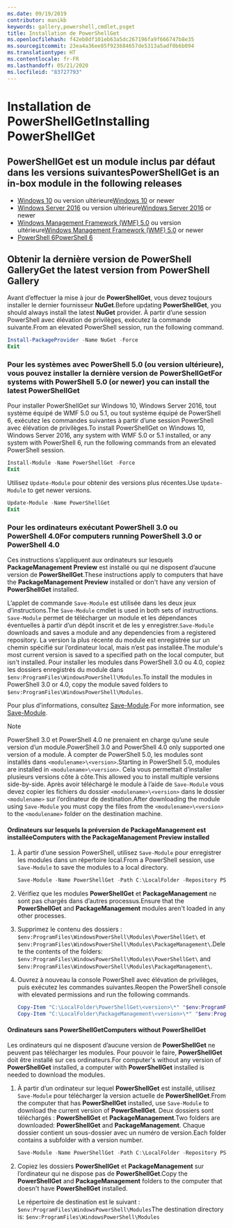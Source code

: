 ```yaml
---
ms.date: 09/19/2019
contributor: manikb
keywords: gallery,powershell,cmdlet,psget
title: Installation de PowerShellGet
ms.openlocfilehash: f42eb0df101eb63a5dc267196fa9f666747b8e35
ms.sourcegitcommit: 23ea4a36ee85f923684657de5313a5adf0b6b094
ms.translationtype: HT
ms.contentlocale: fr-FR
ms.lasthandoff: 05/21/2020
ms.locfileid: "83727793"
---
```

# <a name="installing-powershellget"></a><span data-ttu-id="b08a7-103">Installation de PowerShellGet</span><span class="sxs-lookup"><span data-stu-id="b08a7-103">Installing PowerShellGet</span></span>

## <a name="powershellget-is-an-in-box-module-in-the-following-releases"></a><span data-ttu-id="b08a7-104">PowerShellGet est un module inclus par défaut dans les versions suivantes</span><span class="sxs-lookup"><span data-stu-id="b08a7-104">PowerShellGet is an in-box module in the following releases</span></span>

- <span data-ttu-id="b08a7-105">[Windows 10](https://www.microsoft.com/windows) ou version ultérieure</span><span class="sxs-lookup"><span data-stu-id="b08a7-105">[Windows 10](https://www.microsoft.com/windows) or newer</span></span>
- <span data-ttu-id="b08a7-106">[Windows Server 2016](/windows-server/windows-server) ou version ultérieure</span><span class="sxs-lookup"><span data-stu-id="b08a7-106">[Windows Server 2016](/windows-server/windows-server) or newer</span></span>
- <span data-ttu-id="b08a7-107">[Windows Management Framework (WMF) 5.0](https://www.microsoft.com/download/details.aspx?id=50395) ou version ultérieure</span><span class="sxs-lookup"><span data-stu-id="b08a7-107">[Windows Management Framework (WMF) 5.0](https://www.microsoft.com/download/details.aspx?id=50395) or newer</span></span>
- [<span data-ttu-id="b08a7-108">PowerShell 6</span><span class="sxs-lookup"><span data-stu-id="b08a7-108">PowerShell 6</span></span>](https://github.com/PowerShell/PowerShell/releases)

## <a name="get-the-latest-version-from-powershell-gallery"></a><span data-ttu-id="b08a7-109">Obtenir la dernière version de PowerShell Gallery</span><span class="sxs-lookup"><span data-stu-id="b08a7-109">Get the latest version from PowerShell Gallery</span></span>

<span data-ttu-id="b08a7-110">Avant d’effectuer la mise à jour de **PowerShellGet**, vous devez toujours installer le dernier fournisseur **NuGet**.</span><span class="sxs-lookup"><span data-stu-id="b08a7-110">Before updating **PowerShellGet**, you should always install the latest **NuGet** provider.</span></span> <span data-ttu-id="b08a7-111">À partir d’une session PowerShell avec élévation de privilèges, exécutez la commande suivante.</span><span class="sxs-lookup"><span data-stu-id="b08a7-111">From an elevated PowerShell session, run the following command.</span></span>

```powershell
Install-PackageProvider -Name NuGet -Force
Exit
```

### <a name="for-systems-with-powershell-50-or-newer-you-can-install-the-latest-powershellget"></a><span data-ttu-id="b08a7-112">Pour les systèmes avec PowerShell 5.0 (ou version ultérieure), vous pouvez installer la dernière version de PowerShellGet</span><span class="sxs-lookup"><span data-stu-id="b08a7-112">For systems with PowerShell 5.0 (or newer) you can install the latest PowerShellGet</span></span>

<span data-ttu-id="b08a7-113">Pour installer PowerShellGet sur Windows 10, Windows Server 2016, tout système équipé de WMF 5.0 ou 5.1, ou tout système équipé de PowerShell 6, exécutez les commandes suivantes à partir d’une session PowerShell avec élévation de privilèges.</span><span class="sxs-lookup"><span data-stu-id="b08a7-113">To install PowerShellGet on Windows 10, Windows Server 2016, any system with WMF 5.0 or 5.1 installed, or any system with PowerShell 6, run the following commands from an elevated PowerShell session.</span></span>

```powershell
Install-Module -Name PowerShellGet -Force
Exit
```

<span data-ttu-id="b08a7-114">Utilisez `Update-Module` pour obtenir des versions plus récentes.</span><span class="sxs-lookup"><span data-stu-id="b08a7-114">Use `Update-Module` to get newer versions.</span></span>

```powershell
Update-Module -Name PowerShellGet
Exit
```

### <a name="for-computers-running-powershell-30-or-powershell-40"></a><span data-ttu-id="b08a7-115">Pour les ordinateurs exécutant PowerShell 3.0 ou PowerShell 4.0</span><span class="sxs-lookup"><span data-stu-id="b08a7-115">For computers running PowerShell 3.0 or PowerShell 4.0</span></span>

<span data-ttu-id="b08a7-116">Ces instructions s’appliquent aux ordinateurs sur lesquels **PackageManagement Preview** est installé ou qui ne disposent d’aucune version de **PowerShellGet**.</span><span class="sxs-lookup"><span data-stu-id="b08a7-116">These instructions apply to computers that have the **PackageManagement Preview** installed or don't have any version of **PowerShellGet** installed.</span></span>

<span data-ttu-id="b08a7-117">L’applet de commande `Save-Module` est utilisée dans les deux jeux d’instructions.</span><span class="sxs-lookup"><span data-stu-id="b08a7-117">The `Save-Module` cmdlet is used in both sets of instructions.</span></span> <span data-ttu-id="b08a7-118">`Save-Module` permet de télécharger un module et les dépendances éventuelles à partir d’un dépôt inscrit et de les y enregistrer.</span><span class="sxs-lookup"><span data-stu-id="b08a7-118">`Save-Module` downloads and saves a module and any dependencies from a registered repository.</span></span> <span data-ttu-id="b08a7-119">La version la plus récente du module est enregistrée sur un chemin spécifié sur l’ordinateur local, mais n’est pas installée.</span><span class="sxs-lookup"><span data-stu-id="b08a7-119">The module's most current version is saved to a specified path on the local computer, but isn't installed.</span></span> <span data-ttu-id="b08a7-120">Pour installer les modules dans PowerShell 3.0 ou 4.0, copiez les dossiers enregistrés du module dans `$env:ProgramFiles\WindowsPowerShell\Modules`.</span><span class="sxs-lookup"><span data-stu-id="b08a7-120">To install the modules in PowerShell 3.0 or 4.0, copy the module saved folders to `$env:ProgramFiles\WindowsPowerShell\Modules`.</span></span>

<span data-ttu-id="b08a7-121">Pour plus d’informations, consultez [Save-Module](/powershell/module/PowershellGet/Save-Module).</span><span class="sxs-lookup"><span data-stu-id="b08a7-121">For more information, see [Save-Module](/powershell/module/PowershellGet/Save-Module).</span></span>

> [!NOTE]
> <span data-ttu-id="b08a7-122">PowerShell 3.0 et PowerShell 4.0 ne prenaient en charge qu’une seule version d’un module.</span><span class="sxs-lookup"><span data-stu-id="b08a7-122">PowerShell 3.0 and PowerShell 4.0 only supported one version of a module.</span></span> <span data-ttu-id="b08a7-123">À compter de PowerShell 5.0, les modules sont installés dans `<modulename>\<version>`.</span><span class="sxs-lookup"><span data-stu-id="b08a7-123">Starting in PowerShell 5.0, modules are installed in `<modulename>\<version>`.</span></span> <span data-ttu-id="b08a7-124">Cela vous permettait d’installer plusieurs versions côte à côte.</span><span class="sxs-lookup"><span data-stu-id="b08a7-124">This allowed you to install multiple versions side-by-side.</span></span> <span data-ttu-id="b08a7-125">Après avoir téléchargé le module à l’aide de `Save-Module` vous devez copier les fichiers du dossier `<modulename>\<version>` dans le dossier `<modulename>` sur l’ordinateur de destination.</span><span class="sxs-lookup"><span data-stu-id="b08a7-125">After downloading the module using `Save-Module` you must copy the files from the `<modulename>\<version>` to the `<modulename>` folder on the destination machine.</span></span>

#### <a name="computers-with-the-packagemanagement-preview-installed"></a><span data-ttu-id="b08a7-126">Ordinateurs sur lesquels la préversion de PackageManagement est installée</span><span class="sxs-lookup"><span data-stu-id="b08a7-126">Computers with the PackageManagement Preview installed</span></span>

1. <span data-ttu-id="b08a7-127">À partir d’une session PowerShell, utilisez `Save-Module` pour enregistrer les modules dans un répertoire local.</span><span class="sxs-lookup"><span data-stu-id="b08a7-127">From a PowerShell session, use `Save-Module` to save the modules to a local directory.</span></span>

   ```powershell
   Save-Module -Name PowerShellGet -Path C:\LocalFolder -Repository PSGallery
   ```

1. <span data-ttu-id="b08a7-128">Vérifiez que les modules **PowerShellGet** et **PackageManagement** ne sont pas chargés dans d’autres processus.</span><span class="sxs-lookup"><span data-stu-id="b08a7-128">Ensure that the **PowerShellGet** and **PackageManagement** modules aren't loaded in any other processes.</span></span>
1. <span data-ttu-id="b08a7-129">Supprimez le contenu des dossiers : `$env:ProgramFiles\WindowsPowerShell\Modules\PowerShellGet\` et `$env:ProgramFiles\WindowsPowerShell\Modules\PackageManagement\`.</span><span class="sxs-lookup"><span data-stu-id="b08a7-129">Delete the contents of the folders: `$env:ProgramFiles\WindowsPowerShell\Modules\PowerShellGet\` and `$env:ProgramFiles\WindowsPowerShell\Modules\PackageManagement\`.</span></span>
1. <span data-ttu-id="b08a7-130">Ouvrez à nouveau la console PowerShell avec élévation de privilèges, puis exécutez les commandes suivantes.</span><span class="sxs-lookup"><span data-stu-id="b08a7-130">Reopen the PowerShell console with elevated permissions and run the following commands.</span></span>

   ```powershell
   Copy-Item "C:\LocalFolder\PowerShellGet\<version>\*" "$env:ProgramFiles\WindowsPowerShell\Modules\PowerShellGet\" -Recurse -Force
   Copy-Item "C:\LocalFolder\PackageManagement\<version>\*" "$env:ProgramFiles\WindowsPowerShell\Modules\PackageManagement\" -Recurse -Force
   ```

#### <a name="computers-without-powershellget"></a><span data-ttu-id="b08a7-131">Ordinateurs sans PowerShellGet</span><span class="sxs-lookup"><span data-stu-id="b08a7-131">Computers without PowerShellGet</span></span>

<span data-ttu-id="b08a7-132">Les ordinateurs qui ne disposent d’aucune version de **PowerShellGet** ne peuvent pas télécharger les modules. Pour pouvoir le faire, **PowerShellGet** doit être installé sur ces ordinateurs.</span><span class="sxs-lookup"><span data-stu-id="b08a7-132">For computer's without any version of **PowerShellGet** installed, a computer with **PowerShellGet** installed is needed to download the modules.</span></span>

1. <span data-ttu-id="b08a7-133">À partir d’un ordinateur sur lequel **PowerShellGet** est installé, utilisez `Save-Module` pour télécharger la version actuelle de **PowerShellGet**.</span><span class="sxs-lookup"><span data-stu-id="b08a7-133">From the computer that has **PowerShellGet** installed, use `Save-Module` to download the current version of **PowerShellGet**.</span></span> <span data-ttu-id="b08a7-134">Deux dossiers sont téléchargés : **PowerShellGet** et **PackageManagement**.</span><span class="sxs-lookup"><span data-stu-id="b08a7-134">Two folders are downloaded: **PowerShellGet** and **PackageManagement**.</span></span> <span data-ttu-id="b08a7-135">Chaque dossier contient un sous-dossier avec un numéro de version.</span><span class="sxs-lookup"><span data-stu-id="b08a7-135">Each folder contains a subfolder with a version number.</span></span>

   ```powershell
   Save-Module -Name PowerShellGet -Path C:\LocalFolder -Repository PSGallery
   ```

1. <span data-ttu-id="b08a7-136">Copiez les dossiers **PowerShellGet** et **PackageManagement** sur l’ordinateur qui ne dispose pas de **PowerShellGet**.</span><span class="sxs-lookup"><span data-stu-id="b08a7-136">Copy the **PowerShellGet** and **PackageManagement** folders to the computer that doesn't have **PowerShellGet** installed.</span></span>

   <span data-ttu-id="b08a7-137">Le répertoire de destination est le suivant : `$env:ProgramFiles\WindowsPowerShell\Modules`</span><span class="sxs-lookup"><span data-stu-id="b08a7-137">The destination directory is: `$env:ProgramFiles\WindowsPowerShell\Modules`</span></span>
